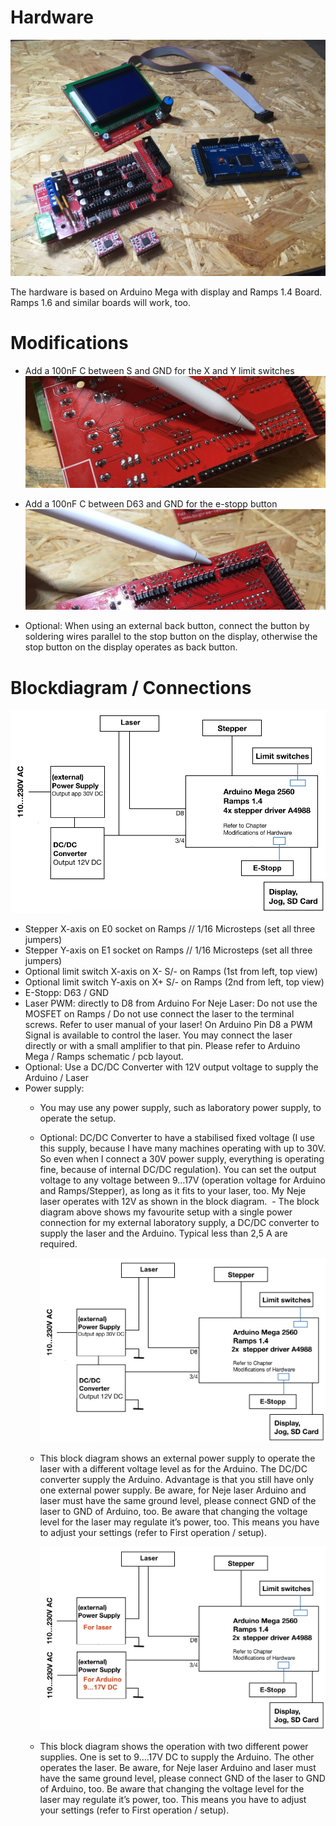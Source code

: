 # Hardware


![Electronic_01](https://github.com/ThomasHeb/2AxisLaserCutter/blob/main/img/Electronic_01.JPG)

The hardware is based on Arduino Mega with display and Ramps 1.4 Board. Ramps 1.6 and similar boards will work, too.




# Modifications
- Add a 100nF C between S and GND for the X and Y limit switches
  ![Electronic_05](https://github.com/ThomasHeb/2AxisLaserCutter/blob/main/img/Electronic_05.JPG)
- Add a 100nF C between D63 and GND for the e-stopp button
  ![Electronic_04](https://github.com/ThomasHeb/2AxisLaserCutter/blob/main/img/Electronic_04.JPG)
  
  
- Optional: When using an external back button, connect the button by soldering wires parallel to the stop button on the display, otherwise the stop button on the display operates as back button.





# Blockdiagram / Connections

  ![Blockdiagram_01](https://github.com/ThomasHeb/2AxisLaserCutter/blob/main/img/Blockdiagram_01.png)
- Stepper X-axis on E0 socket on Ramps // 1/16 Microsteps (set all three jumpers)
- Stepper Y-axis on E1 socket on Ramps // 1/16 Microsteps (set all three jumpers)
- Optional limit switch X-axis on X- S/- on Ramps (1st from left, top view)
- Optional limit switch Y-axis on X+ S/- on Ramps (2nd from left, top view)
- E-Stopp: D63 / GND
- Laser PWM: directly to D8 from Arduino 
  For Neje Laser: Do not use the MOSFET on Ramps / Do not use connect the laser to the terminal screws. Refer to user manual of your laser!
  On Arduino Pin D8 a PWM Signal is available to control the laser. You may connect the laser directly or with a small amplifier to that pin. Please refer to Arduino Mega / Ramps schematic / pcb layout.
- Optional: Use a DC/DC Converter with 12V output voltage to supply the Arduino / Laser
- Power supply:
  - You may use any power supply, such as laboratory power supply, to operate the setup.
  - Optional: DC/DC Converter to have a stabilised fixed voltage (I use this supply, because I have many machines operating with up to 30V. So even when I connect a 30V power supply, everything is operating fine, because of internal DC/DC regulation). You can set the output voltage to any voltage between 9…17V (operation voltage for Arduino and Ramps/Stepper), as long as it fits to your laser, too. My Neje laser operates with 12V as shown in the block diagram.   - The block diagram above shows my favourite setup with a single power connection for my external laboratory supply, a DC/DC converter to supply the laser and the Arduino. Typical less than 2,5 A are required.


    ![Blockdiagram_02](https://github.com/ThomasHeb/2AxisLaserCutter/blob/main/img/Blockdiagram_02.png)
  - This block diagram shows an external power supply to operate the laser with a different voltage level as for the Arduino. The DC/DC converter supply the Arduino. Advantage is that you still have only one external power supply. Be aware, for Neje laser Arduino and laser must have the same ground level, please connect GND of the laser to GND of Arduino, too. Be aware that changing the voltage level for the laser may regulate it’s power, too. This means you have to adjust your settings (refer to First operation / setup).


    ![Blockdiagram_03](https://github.com/ThomasHeb/2AxisLaserCutter/blob/main/img/Blockdiagram_03.png)
  - This block diagram shows the operation with two different power supplies. One is set to 9….17V DC to supply the Arduino. The other operates the laser. Be aware, for Neje laser Arduino and laser must have the same ground level, please connect GND of the laser to GND of Arduino, too. Be aware that changing the voltage level for the laser may regulate it’s power, too. This means you have to adjust your settings (refer to First operation / setup).


